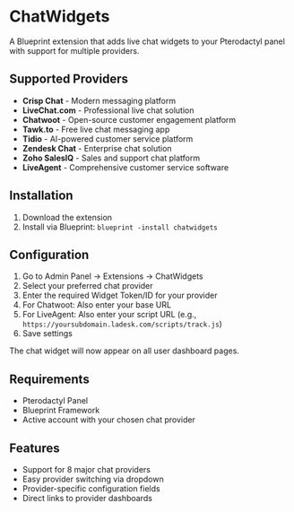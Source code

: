 # ChatWidgets

A Blueprint extension that adds live chat widgets to your Pterodactyl panel with support for multiple providers.

## Supported Providers

- **Crisp Chat** - Modern messaging platform
- **LiveChat.com** - Professional live chat solution
- **Chatwoot** - Open-source customer engagement platform
- **Tawk.to** - Free live chat messaging app
- **Tidio** - AI-powered customer service platform
- **Zendesk Chat** - Enterprise chat solution
- **Zoho SalesIQ** - Sales and support chat platform
- **LiveAgent** - Comprehensive customer service software

## Installation

1. Download the extension
2. Install via Blueprint: `blueprint -install chatwidgets`

## Configuration

1. Go to Admin Panel → Extensions → ChatWidgets
2. Select your preferred chat provider
3. Enter the required Widget Token/ID for your provider
4. For Chatwoot: Also enter your base URL
5. For LiveAgent: Also enter your script URL (e.g., `https://yoursubdomain.ladesk.com/scripts/track.js`)
6. Save settings

The chat widget will now appear on all user dashboard pages.

## Requirements

- Pterodactyl Panel
- Blueprint Framework
- Active account with your chosen chat provider

## Features

- Support for 8 major chat providers
- Easy provider switching via dropdown
- Provider-specific configuration fields
- Direct links to provider dashboards

